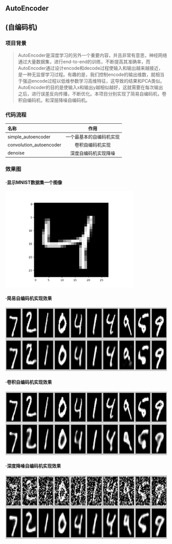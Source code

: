 ## AutoEncoder
## (自编码机)

### 项目背景
>  AutoEncoder是深度学习的另外一个重要内容，并且非常有意思，神经网络通过大量数据集，进行end-to-end的训练，不断提高其准确率，而AutoEncoder通过设计encode和decode过程使输入和输出越来越接近，是一种无监督学习过程。有趣的是，我们控制encode的输出维数，就相当于强迫encode过程以低维参数学习高维特征，这导致的结果和PCA类似。AutoEncoder的目的是使输入x和输出y越相似越好，这就需要在每次输出之后，进行误差反向传播，不断优化。本项目分别实现了简易自编码机，卷积自编码机，和深层降噪自编码机。
  
### 代码流程
|名称|作用|
|:-------------|:-------------:|
|simple_autoencoder|一个最基本的自编码机实现|
|convolution_autoencoder|卷积自编码机实现|
|denoise|深度自编码机实现降噪|

### 效果图
#### ·显示MNIST数据集一个图像
<img width="400" height="300" src="./images/target.png"/>

#### ·简易自编码机实现效果
<img width="800" height="200" src="./images/result.png"/>

#### ·卷积自编码机实现效果
<img width="800" height="200" src="./images/convolution_result.png"/>

#### ·深度降噪自编码机实现效果
<img width="800" height="200" src="./images/denoise.png"/>

